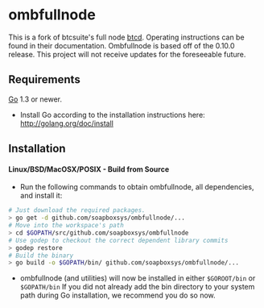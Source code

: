 ombfullnode
===========

This is a fork of btcsuite's full node [btcd](https://github.com/btcsuite/btcd). 
Operating instructions can be found in their documentation.
Ombfullnode is based off of the 0.10.0 release.
This project will not receive updates for the foreseeable future.

## Requirements

[Go](http://golang.org) 1.3 or newer.

- Install Go according to the installation instructions here:
  http://golang.org/doc/install


## Installation

#### Linux/BSD/MacOSX/POSIX - Build from Source

- Run the following commands to obtain ombfullnode, all dependencies, and install it:

```bash
# Just download the required packages.
> go get -d github.com/soapboxsys/ombfullnode/...
# Move into the workspace's path
> cd $GOPATH/src/github.com/soapboxsys/ombfullnode
# Use godep to checkout the correct dependent library commits
> godep restore
# Build the binary
> go build -o $GOPATH/bin/ github.com/soapboxsys/ombfullnode/...
```


- ombfullnode (and utilities) will now be installed in either ```$GOROOT/bin``` or
  ```$GOPATH/bin``` If you did not already
  add the bin directory to your system path during Go installation, we
  recommend you do so now.

